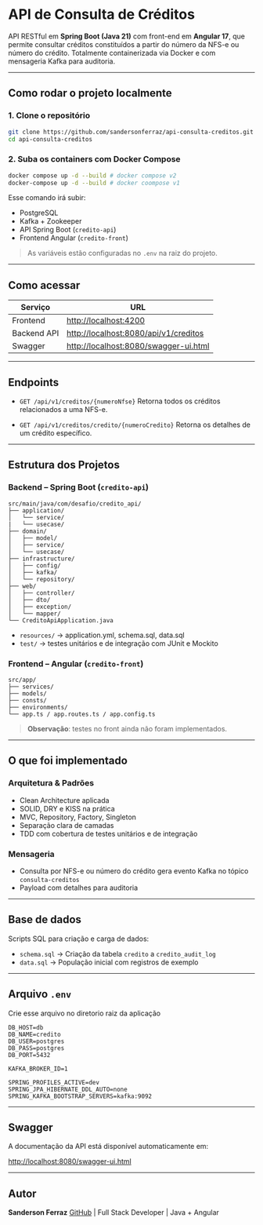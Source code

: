 # API de Consulta de Créditos

API RESTful em **Spring Boot (Java 21)** com front-end em **Angular 17**, que permite consultar créditos constituídos a partir do número da NFS-e ou número do crédito. Totalmente containerizada via Docker e com mensageria Kafka para auditoria.

---

## Como rodar o projeto localmente

### 1. Clone o repositório

```bash
git clone https://github.com/sandersonferraz/api-consulta-creditos.git
cd api-consulta-creditos
````

### 2. Suba os containers com Docker Compose

```bash
docker compose up -d --build # docker compose v2 
docker-compose up -d --build # docker coompose v1
```

Esse comando irá subir:

* PostgreSQL
* Kafka + Zookeeper
* API Spring Boot (`credito-api`)
* Frontend Angular (`credito-front`)

> As variáveis estão configuradas no `.env` na raiz do projeto.

---

## Como acessar

| Serviço     | URL                                                                            |
| ----------- | ------------------------------------------------------------------------------ |
| Frontend    | [http://localhost:4200](http://localhost:4200)                                 |
| Backend API | [http://localhost:8080/api/v1/creditos](http://localhost:8080/api/v1/creditos) |
| Swagger     | [http://localhost:8080/swagger-ui.html](http://localhost:8080/swagger-ui.html) |

---

## Endpoints

* `GET /api/v1/creditos/{numeroNfse}`
  Retorna todos os créditos relacionados a uma NFS-e.

* `GET /api/v1/creditos/credito/{numeroCredito}`
  Retorna os detalhes de um crédito específico.

---

## Estrutura dos Projetos

### Backend – Spring Boot (`credito-api`)

```
src/main/java/com/desafio/credito_api/
├── application/
│   └── service/
|   └── usecase/
├── domain/
│   ├── model/
│   ├── service/
│   └── usecase/
├── infrastructure/
│   ├── config/
│   ├── kafka/
│   └── repository/
├── web/
│   ├── controller/
│   ├── dto/
│   ├── exception/
│   └── mapper/
└── CreditoApiApplication.java
```

* `resources/` → application.yml, schema.sql, data.sql
* `test/` → testes unitários e de integração com JUnit e Mockito

### Frontend – Angular (`credito-front`)

```
src/app/
├── services/
├── models/
├── consts/
├── environments/
└── app.ts / app.routes.ts / app.config.ts
```

> **Observação**: testes no front ainda não foram implementados.

---

## O que foi implementado

### Arquitetura & Padrões

* Clean Architecture aplicada
* SOLID, DRY e KISS na prática
* MVC, Repository, Factory, Singleton
* Separação clara de camadas
* TDD com cobertura de testes unitários e de integração

### Mensageria

* Consulta por NFS-e ou número do crédito gera evento Kafka no tópico `consulta-creditos`
* Payload com detalhes para auditoria

---

## Base de dados

Scripts SQL para criação e carga de dados:

* `schema.sql` → Criação da tabela `credito` a `credito_audit_log`
* `data.sql` → População inicial com registros de exemplo

---

## Arquivo `.env`

Crie esse arquivo no diretorio raiz da aplicação

```env
DB_HOST=db
DB_NAME=credito
DB_USER=postgres
DB_PASS=postgres
DB_PORT=5432

KAFKA_BROKER_ID=1

SPRING_PROFILES_ACTIVE=dev
SPRING_JPA_HIBERNATE_DDL_AUTO=none
SPRING_KAFKA_BOOTSTRAP_SERVERS=kafka:9092
```

---

## Swagger

A documentação da API está disponível automaticamente em:

[http://localhost:8080/swagger-ui.html](http://localhost:8080/swagger-ui.html)

---

## Autor

**Sanderson Ferraz**
[GitHub](https://github.com/sandersonferraz) | Full Stack Developer | Java + Angular
